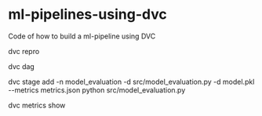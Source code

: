 # ml-pipelines-using-dvc

Code of how to build a ml-pipeline using DVC

dvc repro

dvc dag

dvc stage add -n model_evaluation -d src/model_evaluation.py -d model.pkl  --metrics  metrics.json python src/model_evaluation.py

dvc metrics show
